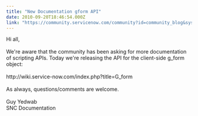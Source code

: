 ```yaml
---
title: "New Documentation gform API"
date: 2010-09-20T18:46:54.000Z
link: "https://community.servicenow.com/community?id=community_blog&sys_id=2f6d6e29dbd0dbc01dcaf3231f961903"
---
```

<p>Hi all,<br /><br />We're aware that the community has been asking for more documentation of scripting APIs. Today we're releasing the API for the client-side g_form object:<br /><br />http://wiki.service-now.com/index.php?title=G_form<br /><br />As always, questions/comments are welcome.<br /><br />Guy Yedwab<br />SNC Documentation</p>